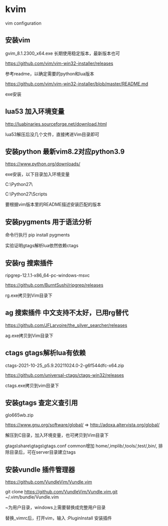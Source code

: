 # kvim
vim configuration

## 安装vim

gvim_8.1.2300_x64.exe 长期使用稳定版本，最新版本也可

https://github.com/vim/vim-win32-installer/releases

参考readme，以确定需要的python和lua版本

https://github.com/vim/vim-win32-installer/blob/master/README.md

exe安装

## lua53 加入环境变量

http://luabinaries.sourceforge.net/download.html

lua53解压后没几个文件，直接拷进Vim目录即可

## 安装python 最新vim8.2对应python3.9

https://www.python.org/downloads/

exe安装，以下目录加入环境变量

C:\Python27\

C:\Python27\Scripts

要根据vim版本里的README描述安装匹配的版本

## 安装pygments 用于语法分析

命令行执行 pip install pygments

实验证明gtags解析lua依然依赖ctags

## 安装rg 搜索插件

ripgrep-12.1.1-x86_64-pc-windows-msvc

https://github.com/BurntSushi/ripgrep/releases

rg.exe拷贝到Vim目录下

## ag 搜索插件 中文支持不太好，已用rg替代

https://github.com/JFLarvoire/the_silver_searcher/releases

ag.exe拷贝到Vim目录下

## ctags gtags解析lua有依赖

ctags-2021-10-25_p5.9.20211024.0-2-g6f544dfc-x64.zip

https://github.com/universal-ctags/ctags-win32/releases

ctags.exe拷贝到vim目录下

## 安装gtags 查定义查引用

glo665wb.zip

https://www.gnu.org/software/global/ => http://adoxa.altervista.org/global/

解压到C目录，加入环境变量，也可拷贝到Vim目录下

gtags\share\gtags\gtags.conf
common增加 home/,implib/,tools/,test/,bin/, 排除目录后，可在server目录建立tags

## 安装vundle 插件管理器

https://github.com/VundleVim/Vundle.vim

git clone https://github.com/VundleVim/Vundle.vim.git ~/.vim/bundle/Vundle.vim

~为用户目录，windows上需要替换成完整用户目录

替换_vimrc后，打开vim，输入 :PluginInstall 安装插件

